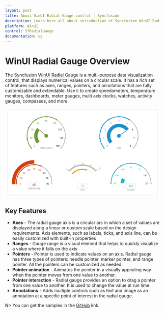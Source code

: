 ```yaml
---
layout: post
title: About WinUI Radial Gauge control | Syncfusion
description: Learn here all about introduction of Syncfusion WinUI Radial Gauge(sfRadialGauge) control with key features and more.
platform: WinUI
control: SfRadialGauge
documentation: ug
---
```


# WinUI Radial Gauge Overview

The Syncfusion [WinUI Radial Gauge](https://www.syncfusion.com/winui-controls/radial-gauge) is a multi-purpose data visualization control, that displays numerical values on a circular scale. It has a rich set of features such as axes, ranges, pointers, and annotations that are fully customizable and extendable. Use it to create speedometers, temperature monitors, dashboards, meter gauges, multi axis clocks, watches, activity gauges, compasses, and more.

![Overview WinUI radial gauge](images/overview/gauge_overview.png)

## Key Features

* **Axes** - The radial gauge axis is a circular arc in which a set of values are displayed along a linear or custom scale based on the design requirements. Axis elements, such as labels, ticks, and axis line, can be easily customized with built-in properties
* **Ranges** - Gauge range is a visual element that helps to quickly visualize a value where it falls on the axis.
* **Pointers** - Pointer is used to indicate values on an axis. Radial gauge has three types of pointers: needle pointer, marker pointer, and range pointer. All the pointers can be customized as needed.
* **Pointer animation** - Animates the pointer in a visually appealing way when the pointer moves from one value to another.
* **Pointer interaction** - Radial gauge provides an option to drag a pointer from one value to another. It is used to change the value at run time.
* **Annotations** - Adds multiple controls such as text and image as an annotation at a specific point of interest in the radial gauge.

N> You can get the samples in the [GitHub](https://github.com/syncfusion/winui-demos/tree/master/radialgauge) link. 